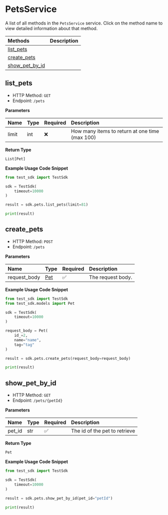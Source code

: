 # PetsService

A list of all methods in the `PetsService` service. Click on the method name to view detailed information about that method.

| Methods                           | Description |
| :-------------------------------- | :---------- |
| [list_pets](#list_pets)           |             |
| [create_pets](#create_pets)       |             |
| [show_pet_by_id](#show_pet_by_id) |             |

## list_pets

- HTTP Method: `GET`
- Endpoint: `/pets`

**Parameters**

| Name  | Type | Required | Description                                    |
| :---- | :--- | :------- | :--------------------------------------------- |
| limit | int  | ❌       | How many items to return at one time (max 100) |

**Return Type**

`List[Pet]`

**Example Usage Code Snippet**

```python
from test_sdk import TestSdk

sdk = TestSdk(
    timeout=10000
)

result = sdk.pets.list_pets(limit=81)

print(result)
```

## create_pets

- HTTP Method: `POST`
- Endpoint: `/pets`

**Parameters**

| Name         | Type                    | Required | Description       |
| :----------- | :---------------------- | :------- | :---------------- |
| request_body | [Pet](../models/Pet.md) | ✅       | The request body. |

**Example Usage Code Snippet**

```python
from test_sdk import TestSdk
from test_sdk.models import Pet

sdk = TestSdk(
    timeout=10000
)

request_body = Pet(
    id_=2,
    name="name",
    tag="tag"
)

result = sdk.pets.create_pets(request_body=request_body)

print(result)
```

## show_pet_by_id

- HTTP Method: `GET`
- Endpoint: `/pets/{petId}`

**Parameters**

| Name   | Type | Required | Description                   |
| :----- | :--- | :------- | :---------------------------- |
| pet_id | str  | ✅       | The id of the pet to retrieve |

**Return Type**

`Pet`

**Example Usage Code Snippet**

```python
from test_sdk import TestSdk

sdk = TestSdk(
    timeout=10000
)

result = sdk.pets.show_pet_by_id(pet_id="petId")

print(result)
```

<!-- This file was generated by liblab | https://liblab.com/ -->
